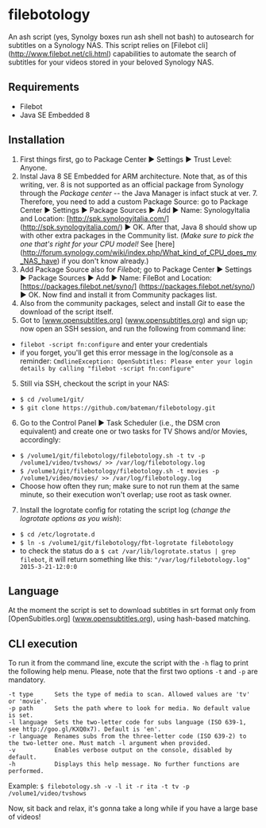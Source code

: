 # filebotology
An ash script (yes, Synolgy boxes run ash shell not bash) to autosearch for subtitles on a Synology NAS. This script relies on [Filebot cli] (http://www.filebot.net/cli.html) capabilities to automate the search of subtitles for your videos stored in your beloved Synology NAS.

## Requirements
  * Filebot
  * Java SE Embedded 8 

## Installation
  1. First things first, go to Package Center ► Settings ► Trust Level: Anyone.
  2. Instal Java 8 SE Embedded for ARM architecture. Note that, as of this writing, ver. 8 is not supported as an official package from Synology through the _Package center_ -- the Java Manager is infact stuck at ver. 7. Therefore, you need to add a custom Package Source: go to Package Center ► Settings ► Package Sources ► Add ► Name: SynologyItalia and Location:  [http://spk.synologyitalia.com/] (http://spk.synologyitalia.com/) ► OK. After that, Java 8 should show up with other extra packages in the Community list. (*Make sure to pick the one that's right for your CPU model!* See [here] (http://forum.synology.com/wiki/index.php/What_kind_of_CPU_does_my_NAS_have) if you don't know already.)
  2. Add Package Source also for _Filebot_; go to Package Center ► Settings ► Package Sources ► Add ► Name: FileBot and Location: [https://packages.filebot.net/syno/] (https://packages.filebot.net/syno/) ► OK. Now find and install it from Community packages list.
  3. Also from the community packages, select and install _Git_ to ease the download of the script itself.
  4. Got to [www.opensubtitles.org] (www.opensubtitles.org) and sign up; now open an SSH session, and run the following from command line:
   * `filebot -script fn:configure` and enter your credentials
   * if you forget, you'll get this error message in the log/console as a reminder: `CmdlineException: OpenSubtitles: Please enter your login details by calling "filebot -script fn:configure"`
  5. Still via SSH, checkout the script in your NAS:
   * `$ cd /volume1/git/`
   * `$ git clone https://github.com/bateman/filebotology.git`
  6. Go to the Control Panel ► Task Scheduler (i.e., the DSM cron equivalent) and create one or two tasks for TV Shows and/or Movies, accordingly:
   * `$ /volume1/git/filebotology/filebotology.sh -t tv -p /volume1/video/tvshows/ >> /var/log/filebotology.log`
   * `$ /volume1/git/filebotology/filebotology.sh -t movies -p /volume1/video/movies/ >> /var/log/filebotology.log`
   * Choose how often they run; make sure to not run them at the same minute, so their execution won't overlap; use root as task owner.
  7. Install the logrotate config for rotating the script log (_change the logrotate options as you wish_):
   * `$ cd /etc/logrotate.d`
   * `$ ln -s /volume1/git/filebotology/fbt-logrotate filebotology`
   * to check the status do a `$ cat /var/lib/logrotate.status | grep filebot`, it will return something like this: `"/var/log/filebotology.log" 2015-3-21-12:0:0`

## Language
At the moment the script is set to download subtitles in srt format only from [OpenSubitles.org] (www.opensubtitles.org), using hash-based matching. 

## CLI execution
To run it from the command line, excute the script with the `-h` flag to print the following help menu. Please, note that the first two options `-t` and `-p` are mandatory.
```
-t type      Sets the type of media to scan. Allowed values are 'tv' or 'movie'.
-p path      Sets the path where to look for media. No default value is set.
-l language  Sets the two-letter code for subs language (ISO 639-1, see http://goo.gl/KXQ0x7). Default is 'en'.
-r language  Renames subs from the three-letter code (ISO 639-2) to the two-letter one. Must match -l argument when provided.
-v           Enables verbose output on the console, disabled by default.
-h           Displays this help message. No further functions are performed.
```

Example: `$ filebotology.sh -v -l it -r ita -t tv -p /volume1/video/tvshows`

Now, sit back and relax, it's gonna take a long while if you have a large base of videos!
